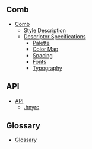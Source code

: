 ## Comb

- [Comb]()
  - [Style Description](style-description/description.md)
  - [Descriptor Specifications](style-description/descriptor-specs.md)
    - [Palette](style-description/palette.md)
    - [Color Map](style-description/color-map.md)
    - [Spacing](style-description/spacing.md)
    - [Fonts](style-description/fonts.md)
    - [Typography](style-description/typography.md)

## API

- [API]()
  - [.hnyrc](api/hnyrc.md)

## Glossary

- [Glossary](misc/glossary.md)
